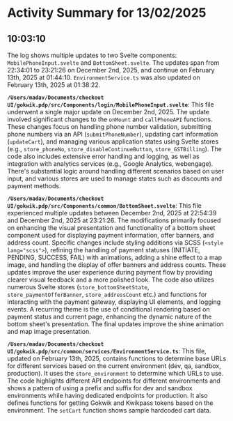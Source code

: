 # Activity Summary for 13/02/2025

## 10:03:10
The log shows multiple updates to two Svelte components: `MobilePhoneInput.svelte` and `BottomSheet.svelte`.  The updates span from 22:34:01 to 23:21:26 on December 2nd, 2025, and continue on February 13th, 2025 at 01:44:10.  `EnvironmentService.ts` was also updated on February 13th, 2025 at 01:38:22.

**`/Users/madav/Documents/checkout UI/gokwik.pdp/src/Components/login/MobilePhoneInput.svelte`**: This file underwent a single major update on December 2nd, 2025.  The update involved significant changes to the `onMount` and `callPhoneAPI` functions.  These changes focus on handling phone number validation, submitting phone numbers via an API (`submitPhoneNumber`), updating cart information (`updateCart`), and managing various application states using Svelte stores (e.g., `store_phoneNo`, `store_disableContinueButton`, `store_GSTBilling`).  The code also includes extensive error handling and logging, as well as integration with analytics services (e.g., Google Analytics, webengage).  There's substantial logic around handling different scenarios based on user input, and various stores are used to manage states such as discounts and payment methods.

**`/Users/madav/Documents/checkout UI/gokwik.pdp/src/Components/common/BottomSheet.svelte`**: This file experienced multiple updates between December 2nd, 2025 at 22:54:39 and December 2nd, 2025 at 23:21:26.  The modifications primarily focused on enhancing the visual presentation and functionality of a bottom sheet component used for displaying payment information, offer banners, and address count.  Specific changes include styling additions via SCSS (`<style lang="scss">`), refining the handling of payment statuses (INITIATE, PENDING, SUCCESS, FAIL) with animations, adding a shine effect to a map image, and handling the display of offer banners and address counts.  These updates improve the user experience during payment flow by providing clearer visual feedback and a more polished look.  The code also utilizes numerous Svelte stores (`store_bottomSheetState`, `store_paymentOfferBanner`, `store_addressCount` etc.) and functions for interacting with the payment gateway, displaying UI elements, and logging events.  A recurring theme is the use of conditional rendering based on payment status and current page, enhancing the dynamic nature of the bottom sheet's presentation.  The final updates improve the shine animation and map image presentation.


**`/Users/madav/Documents/checkout UI/gokwik.pdp/src/common/services/EnvironmentService.ts`**:  This file, updated on February 13th, 2025, contains functions to determine base URLs for different services based on the current environment (dev, qa, sandbox, production).  It uses the `store_environment` to determine which URLs to use.  The code highlights different API endpoints for different environments and shows a pattern of using a prefix and suffix for dev and sandbox environments while having dedicated endpoints for production.  It also defines functions for getting Gokwik and Kwikpass tokens based on the environment.  The `setCart` function shows sample hardcoded cart data.
